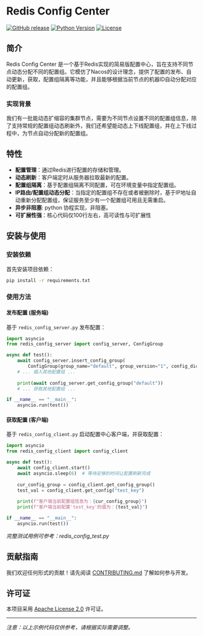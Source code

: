 # Redis Config Center

[![GitHub release](https://img.shields.io/github/release/yourusername/redis-config-center.svg)](https://github.com/yourusername/redis-config-center/releases)
[![Python Version](https://img.shields.io/badge/python-3.7%2B-blue.svg)](https://www.python.org/)
[![License](https://img.shields.io/badge/License-Apache%202.0-blue.svg)](https://opensource.org/licenses/Apache-2.0)

## 简介

Redis Config Center 是一个基于Redis实现的简易版配置中心，旨在支持不同节点动态分配不同的配置组。它模仿了Nacos的设计理念，提供了配置的发布、自动更新，获取，配置组隔离等功能，并且能够根据当前节点的机器ID自动分配对应的配置组。

### 实现背景
我们有一批能动态扩缩容的集群节点，需要为不同节点设置不同的配置组信息，除了支持常规的配置组动态刷新外，我们还希望能动态上下线配置组，并在上下线过程中，为节点自动分配新的配置组。

## 特性

- **配置管理**：通过Redis进行配置的存储和管理。
- **动态刷新**：客户端定时从服务器拉取最新的配置。
- **配置组隔离**：基于配置组隔离不同配置，可在环境变量中指定配置组。
- **IP路由/配置组动态分配**：当指定的配置组不存在或者被删除时，基于IP地址自动重新分配配置组，保证服务至少有一个配置组可用且无需重启。
- **异步非阻塞**: python 协程实现，非阻塞。
- **可扩展性强**：核心代码仅100行左右，高可读性与可扩展性

## 安装与使用

### 安装依赖

首先安装项目依赖：

```bash
pip install -r requirements.txt
```


### 使用方法

#### 发布配置 (服务端)

基于 `redis_config_server.py` 发布配置：

```python
import asyncio
from redis_config_server import config_server, ConfigGroup

async def test():
    await config_server.insert_config_group(
        ConfigGroup(group_name="default", group_version="1", config_dict={"key1": "value1"}))
    # ... 插入其他配置组 ...
    
    print(await config_server.get_config_group("default"))
    # ... 获取其他配置组 ...

if __name__ == "__main__":
    asyncio.run(test())
```

#### 获取配置 (客户端)

基于 `redis_config_client.py` 启动配置中心客户端，并获取配置：

```python
import asyncio
from redis_config_client import config_client

async def test():
    await config_client.start()
    await asyncio.sleep(6)  # 等待足够的时间让配置刷新完成
    
    cur_config_group = config_client.get_config_group()
    test_val = config_client.get_config("test_key")
    
    print(f"客户端当前配置组信息为：{cur_config_group}")
    print(f"客户端当前配置'test_key'的值为：{test_val}")

if __name__ == "__main__":
    asyncio.run(test())

```

*完整测试用例可参考：redis_config_test.py*


## 贡献指南

我们欢迎任何形式的贡献！请先阅读 [CONTRIBUTING.md](CONTRIBUTING.md) 了解如何参与开发。

## 许可证

本项目采用 [Apache License 2.0](LICENSE) 许可证。

---

*注意：以上示例代码仅供参考，请根据实际需要调整。*


